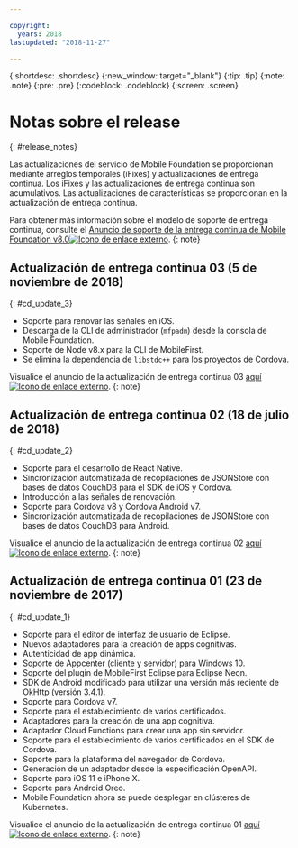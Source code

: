 ```yaml
---

copyright:
  years: 2018
lastupdated: "2018-11-27"

---
```


{:shortdesc: .shortdesc}
{:new_window: target="_blank"}
{:tip: .tip}
{:note: .note}
{:pre: .pre}
{:codeblock: .codeblock}
{:screen: .screen}

# Notas sobre el release
{: #release_notes}

Las actualizaciones del servicio de Mobile Foundation se proporcionan mediante arreglos temporales (iFixes) y actualizaciones de entrega continua. Los iFixes y las actualizaciones de entrega continua son acumulativos. Las actualizaciones de características se proporcionan en la actualización de entrega continua.

Para obtener más información sobre el modelo de soporte de entrega continua, consulte el [Anuncio de soporte de la entrega continua de Mobile Foundation v8.0![Icono de enlace externo](../../icons/launch-glyph.svg "Icono de enlace externo")](https://www-01.ibm.com/common/ssi/ShowDoc.wss?docURL=/common/ssi/rep_ca/0/897/ENUS217-390/index.html&request_locale=en).
{: note}

## Actualización de entrega continua 03 (5 de noviembre de 2018)
{: #cd_update_3}

* Soporte para renovar las señales en iOS.
* Descarga de la CLI de administrador (`mfpadm`) desde la consola de Mobile Foundation.
* Soporte de Node v8.x para la CLI de MobileFirst.
* Se elimina la dependencia de `libstdc++` para los proyectos de Cordova.

Visualice el anuncio de la actualización de entrega continua 03 [aquí ![Icono de enlace externo](../../icons/launch-glyph.svg "Icono de enlace externo")](https://mobilefirstplatform.ibmcloud.com/blog/2018/11/15/8-0-cd-update-release/).
{: note}

## Actualización de entrega continua 02 (18 de julio de 2018)
{: #cd_update_2}

* Soporte para el desarrollo de React Native.
* Sincronización automatizada de recopilaciones de JSONStore con bases de datos CouchDB para el SDK de iOS y Cordova.
* Introducción a las señales de renovación.
* Soporte para Cordova v8 y Cordova Android v7.
* Sincronización automatizada de recopilaciones de JSONStore con bases de datos CouchDB para Android.

Visualice el anuncio de la actualización de entrega continua 02 [aquí ![Icono de enlace externo](../../icons/launch-glyph.svg "Icono de enlace externo")](https://mobilefirstplatform.ibmcloud.com/blog/2018/07/24/8-0-cd-update-release/).
{: note}

## Actualización de entrega continua 01 (23 de noviembre de 2017)
{: #cd_update_1}

* Soporte para el editor de interfaz de usuario de Eclipse.
* Nuevos adaptadores para la creación de apps cognitivas.
* Autenticidad de app dinámica.
* Soporte de Appcenter (cliente y servidor) para Windows 10.
* Soporte del plugin de MobileFirst Eclipse para Eclipse Neon.
* SDK de Android modificado para utilizar una versión más reciente de OkHttp (versión 3.4.1).
* Soporte para Cordova v7.
* Soporte para el establecimiento de varios certificados.
* Adaptadores para la creación de una app cognitiva.
* Adaptador Cloud Functions para crear una app sin servidor.
* Soporte para el establecimiento de varios certificados en el SDK de Cordova.
* Soporte para la plataforma del navegador de Cordova.
* Generación de un adaptador desde la especificación OpenAPI.
* Soporte para iOS 11 e iPhone X.
* Soporte para Android Oreo.
* Mobile Foundation ahora se puede desplegar en clústeres de Kubernetes.


Visualice el anuncio de la actualización de entrega continua 01 [aquí ![Icono de enlace externo](../../icons/launch-glyph.svg "Icono de enlace externo")](https://mobilefirstplatform.ibmcloud.com/blog/2017/11/27/8-0-cd-update-release/).
{: note}

